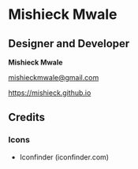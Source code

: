 # Mishieck Mwale

## Designer and Developer

__Mishieck Mwale__

mishieckmwale@gmail.com

https://mishieck.github.io

## Credits

### Icons

* Iconfinder (iconfinder.com)